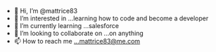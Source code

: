 - 👋 Hi, I’m @mattrice83
- 👀 I’m interested in ...learning how to code and become a developer 
- 🌱 I’m currently learning ...salesforce
- 💞️ I’m looking to collaborate on ...on anything
- 📫 How to reach me ...mattrice83@me.com

<!---
mattrice83/mattrice83 is a ✨ special ✨ repository because its `README.md` (this file) appears on your GitHub profile.
You can click the Preview link to take a look at your changes.
--->
